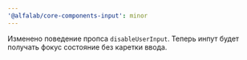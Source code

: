 ```yaml
---
'@alfalab/core-components-input': minor
---
```


Изменено поведение пропса `disableUserInput`. Теперь инпут будет получать фокус состояние без каретки ввода.
